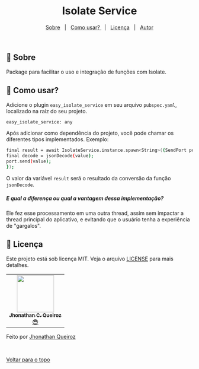 <h1 align="center">Isolate Service</h1>

<p align="center">
  <a href="#dart-sobre">Sobre</a> &#xa0; | &#xa0; 
  <a href="#checkered_flag-">Como usar? </a> &#xa0; | &#xa0;
  <a href="#memo-licença">Licença</a> &#xa0; | &#xa0;
  <a href="https://github.com/jhonathanqz" target="_blank">Autor</a>
</p>

<br>

## :dart: Sobre

Package para facilitar o uso e integração de funções com Isolate.

## :checkered_flag: Como usar?

Adicione o plugin `easy_isolate_service` em seu arquivo `pubspec.yaml`, localizado na raíz do seu projeto.

```bash
easy_isolate_service: any
```

Após adicionar como dependência do projeto, você pode chamar os diferentes tipos implementados. Exemplo:

```bash
final result = await IsolateService.instance.spawn<String>((SendPort port){
final decode = jsonDecode(value);
port.send(value);
});
```

O valor da variável `result` será o resultado da conversão da função `jsonDecode`.

##### E qual a diferença ou qual a vantagem dessa implementação?

Ele fez esse processamento em uma outra thread, assim sem impactar a thread principal do aplicativo, e evitando que o usuário tenha a experiência de "gargalos".

## :memo: Licença

Este projeto está sob licença MIT. Veja o arquivo [LICENSE](LICENSE.md) para mais detalhes.

<table>
  <tr>
    <td align="center"><a href="https://github.com/jhonathanqz"><img src="https://avatars.githubusercontent.com/u/74057391?s=96&v=4" width="100px;" alt=""/><br /><sub><b>Jhonathan C. Queiroz</b></sub></a><br /> <a href="https://github.com/jhonathanqz" title="Autor">😎</a></td>
  </tr>
  
</table>

Feito por <a href="https://github.com/jhonathanqz" target="_blank">Jhonathan Queiroz</a>

&#xa0;

<a href="#top">Voltar para o topo</a>
